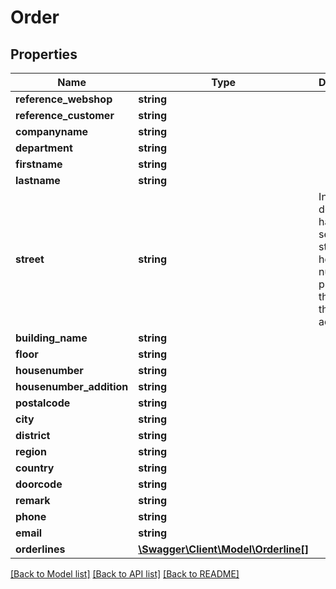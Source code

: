# Order

## Properties
Name | Type | Description | Notes
------------ | ------------- | ------------- | -------------
**reference_webshop** | **string** |  | [optional] 
**reference_customer** | **string** |  | [optional] 
**companyname** | **string** |  | [optional] 
**department** | **string** |  | [optional] 
**firstname** | **string** |  | 
**lastname** | **string** |  | 
**street** | **string** | In case you donâ€™t have a separate street and house number, please use this field for the full address. | 
**building_name** | **string** |  | [optional] 
**floor** | **string** |  | [optional] 
**housenumber** | **string** |  | [optional] 
**housenumber_addition** | **string** |  | [optional] 
**postalcode** | **string** |  | 
**city** | **string** |  | 
**district** | **string** |  | [optional] 
**region** | **string** |  | [optional] 
**country** | **string** |  | 
**doorcode** | **string** |  | [optional] 
**remark** | **string** |  | [optional] 
**phone** | **string** |  | [optional] 
**email** | **string** |  | 
**orderlines** | [**\Swagger\Client\Model\Orderline[]**](Orderline.md) |  | 

[[Back to Model list]](../README.md#documentation-for-models) [[Back to API list]](../README.md#documentation-for-api-endpoints) [[Back to README]](../README.md)



